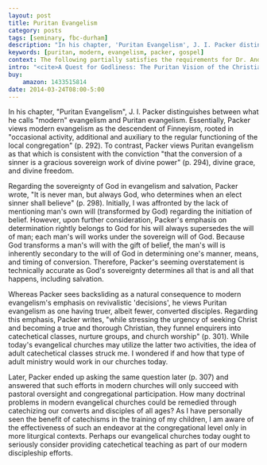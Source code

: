 ```yaml
---
layout: post
title: Puritan Evangelism
category: posts
tags: [seminary, fbc-durham]
description: "In his chapter, 'Puritan Evangelism', J. I. Packer distinguishes between what he calls 'modern' evangelism and Puritan evangelism."
keywords: [puritan, modern, evangelism, packer, gospel]
context: The following partially satisfies the requirements for Dr. Andrew Davis' Pastoral Internship class at Southeastern Baptist Theological Seminary.
intro: "<cite>A Quest for Godliness: The Puritan Vision of the Christian Life</cite>. By J. I. Packer. Crossway, 1990, 368 pp., $17.67."
buy:
    amazon: 1433515814
date: 2014-03-24T08:00-5:00
---
```


In his chapter, "Puritan Evangelism", J. I. Packer distinguishes between what he calls "modern" evangelism and Puritan evangelism. Essentially, Packer views modern evangelism as the descendent of Finneyism, rooted in "occasional activity, additional and auxiliary to the regular functioning of the local congregation" (p. 292). To contrast, Packer views Puritan evangelism as that which is consistent with the conviction "that the conversion of a sinner is a gracious sovereign work of divine power" (p. 294), divine grace, and divine freedom.

Regarding the sovereignty of God in evangelism and salvation, Packer wrote, "It is never man, but always God, who determines when an elect sinner shall believe" (p. 298). Initially, I was affronted by the lack of mentioning man's own will (transformed by God) regarding the initiation of belief. However, upon further consideration, Packer's emphasis on determination rightly belongs to God for his will always supersedes the will of man; each man's will works under the sovereign will of God.  Because God transforms a man's will with the gift of belief, the man's will is inherently secondary to the will of God in determining one's manner, means, and timing of conversion. Therefore, Packer's seeming overstatement is technically accurate as God's sovereignty determines all that is and all that happens, including salvation.

Whereas Packer sees backsliding as a natural consequence to modern evangelism's emphasis on revivalistic 'decisions', he views Puritan evangelism as one having truer, albeit fewer, converted disciples. Regarding this emphasis, Packer writes, "while stressing the urgency of seeking Christ and becoming a true and thorough Christian, they funnel enquirers into catechetical classes, nurture groups, and church worship" (p. 301). While today's evangelical churches may utilize the latter two activities, the idea of adult catechetical classes struck me. I wondered if and how that type of adult ministry would work in our churches today. 

Later, Packer ended up asking the same question later (p. 307) and answered that such efforts in modern churches will only succeed with pastoral oversight and congregational participation. How many doctrinal problems in modern evangelical churches could be remedied through catechizing our converts and disciples of all ages? As I have personally seen the benefit of catechisms in the training of my children, I am aware of the effectiveness of such an endeavor at the congregational level only in more liturgical contexts. Perhaps our evangelical churches today ought to seriously consider providing catechetical teaching as part of our modern discipleship efforts.
